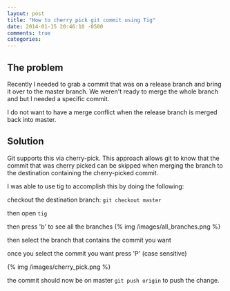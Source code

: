 ```yaml
---
layout: post
title: "How to cherry pick git commit using Tig"
date: 2014-01-15 20:46:10 -0500
comments: true
categories: 
---
```



The problem
-----------
Recently I needed to grab a commit that was on a release branch and bring it over to the master branch. We weren't ready to merge the whole branch and but I needed a specific commit.  

I do not want to have a merge conflict when the release branch is merged back into master.

Solution
--------
Git supports this via cherry-pick. This approach allows git to know that the commit that was cherry picked can be skipped when merging the branch to the destination containing the cherry-picked commit.

I was able to use tig to accomplish this by doing the following:

checkout the destination branch:  `git checkout master`

then open `tig`

then press 'b' to see all the branches
{% img /images/all_branches.png %}

then select the branch that contains the commit you want

once you select the commit you want press 'P' (case sensitive)

{% img /images/cherry_pick.png %}

the commit should now be on master `git push origin` to push the change. 
